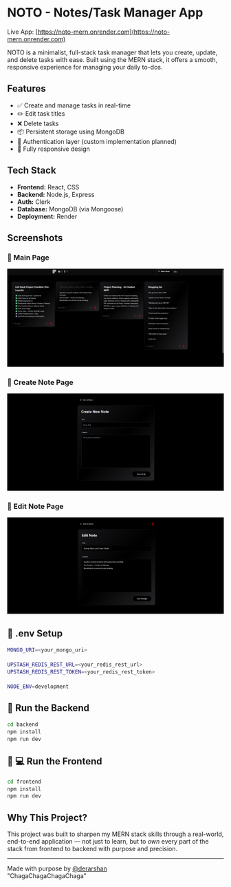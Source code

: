 # NOTO - Notes/Task Manager App

Live App: [https://noto-mern.onrender.com](https://noto-mern.onrender.com)

NOTO is a minimalist, full-stack task manager that lets you create, update, and delete tasks with ease. Built using the MERN stack, it offers a smooth, responsive experience for managing your daily to-dos.

## Features

- ✅ Create and manage tasks in real-time  
- ✏️ Edit task titles  
- ❌ Delete tasks  
- 📦 Persistent storage using MongoDB  
- 🔐 Authentication layer (custom implementation planned)  
- 📱 Fully responsive design  

## Tech Stack

- **Frontend:** React, CSS  
- **Backend:** Node.js, Express
- **Auth:** Clerk 
- **Database:** MongoDB (via Mongoose)  
- **Deployment:** Render

## Screenshots

### 💯 Main Page
![Main Page](screenshots/main_page.png) 
### 📄 Create Note Page
![Create Note Page](screenshots/create_note_page.png)  
### 📝 Edit Note Page
![Edit Note Page](screenshots/edit_note_page.png)

## 🧪 .env Setup
```bash
MONGO_URI=<your_mongo_uri>

UPSTASH_REDIS_REST_URL=<your_redis_rest_url>
UPSTASH_REDIS_REST_TOKEN=<your_redis_rest_token>

NODE_ENV=development
```

## 🔧 Run the Backend
```bash
cd backend
npm install
npm run dev
```

## 🧪 💻 Run the Frontend
```bash
cd frontend
npm install
npm run dev
```

## Why This Project?

This project was built to sharpen my MERN stack skills through a real-world, end-to-end application — not just to learn, but to *own* every part of the stack from frontend to backend with purpose and precision.

---

Made with purpose by [@derarshan](https://github.com/derarshan)  
"ChagaChagaChagaChaga"
